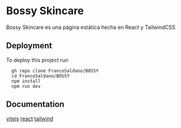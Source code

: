 # Bossy Skincare

Bossy Skincare es una página estática hecha en React y TailwindCSS

## Deployment

To deploy this project run

```clone
  gh repo clone FrancoSaldano/BOSSY
  cd FrancoSaldano/BOSSY
  npm install
  npm run dev
```

## Documentation

[vitejs](https://vitejs.dev/guide/)
[react](https://react.dev/)
[tailwind](https://tailwindcss.com/)
